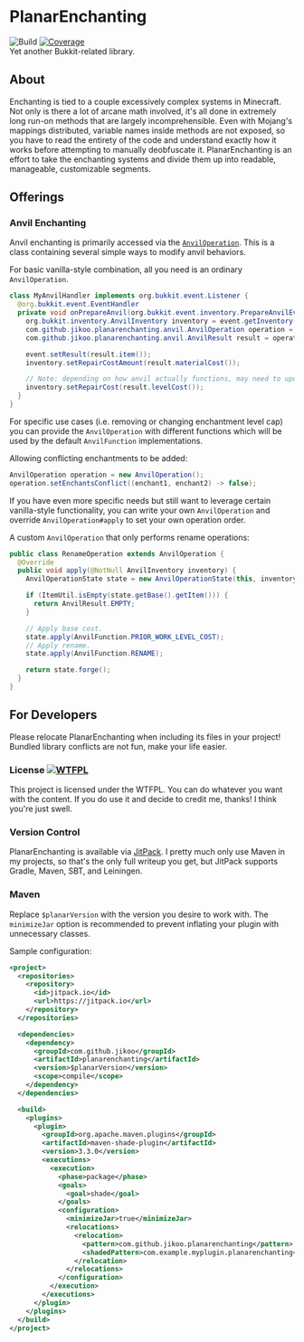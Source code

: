 # PlanarEnchanting

![Build](https://github.com/Jikoo/PlanarEnchanting/workflows/Build/badge.svg)
[![Coverage](https://sonarcloud.io/api/project_badges/measure?project=Jikoo_PlanarEnchanting&metric=coverage)](https://sonarcloud.io/dashboard?id=Jikoo_PlanarEnchanting)  
Yet another Bukkit-related library.

## About

Enchanting is tied to a couple excessively complex systems in Minecraft.
Not only is there a lot of arcane math involved, it's all done in extremely long run-on methods that
are largely incomprehensible. Even with Mojang's mappings distributed, variable names inside methods
are not exposed, so you have to read the entirety of the code and understand exactly how it works
before attempting to manually deobfuscate it. PlanarEnchanting is an effort to take the enchanting
systems and divide them up into readable, manageable, customizable segments.

## Offerings

### Anvil Enchanting

Anvil enchanting is primarily accessed via the
[`AnvilOperation`](src/main/java/com/github/jikoo/planarenchanting/anvil/AnvilOperation.java).
This is a class containing several simple ways to modify anvil behaviors.

For basic vanilla-style combination, all you need is an ordinary `AnvilOperation`.

```java
class MyAnvilHandler implements org.bukkit.event.Listener {
  @org.bukkit.event.EventHandler
  private void onPrepareAnvil(org.bukkit.event.inventory.PrepareAnvilEvent event) {
    org.bukkit.inventory.AnvilInventory inventory = event.getInventory();
    com.github.jikoo.planarenchanting.anvil.AnvilOperation operation = new AnvilOperation();
    com.github.jikoo.planarenchanting.anvil.AnvilResult result = operation.apply(inventory);

    event.setResult(result.item());
    inventory.setRepairCostAmount(result.materialCost());

    // Note: depending on how anvil actually functions, may need to update cost on a 0-tick delay.
    inventory.setRepairCost(result.levelCost());
  }
}
```

For specific use cases (i.e. removing or changing enchantment level cap) you can provide the
`AnvilOperation` with different functions which will be used by the default `AnvilFunction`
implementations.

Allowing conflicting enchantments to be added:
```java
AnvilOperation operation = new AnvilOperation();
operation.setEnchantsConflict((enchant1, enchant2) -> false);
```

If you have even more specific needs but still want to leverage certain vanilla-style functionality,
you can write your own `AnvilOperation` and override `AnvilOperation#apply` to set your own
operation order.

A custom `AnvilOperation` that only performs rename operations:

```java
public class RenameOperation extends AnvilOperation {
  @Override
  public void apply(@NotNull AnvilInventory inventory) {
    AnvilOperationState state = new AnvilOperationState(this, inventory);

    if (ItemUtil.isEmpty(state.getBase().getItem())) {
      return AnvilResult.EMPTY;
    }

    // Apply base cost.
    state.apply(AnvilFunction.PRIOR_WORK_LEVEL_COST);
    // Apply rename.
    state.apply(AnvilFunction.RENAME);

    return state.forge();
  }
}
```


## For Developers

Please relocate PlanarEnchanting when including its files in your project! Bundled library conflicts
are not fun, make your life easier.

### License [![WTFPL](http://www.wtfpl.net/wp-content/uploads/2012/12/wtfpl-badge-2.png)](http://www.wtfpl.net/)

This project is licensed under the WTFPL. You can do whatever you want with the content.
If you do use it and decide to credit me, thanks! I think you're just swell.

### Version Control

PlanarEnchanting is available via [JitPack](https://jitpack.io). I pretty much only use Maven in my
projects, so that's the only full writeup you get, but JitPack supports Gradle, Maven, SBT, and
Leiningen.

### Maven

Replace `$planarVersion` with the version you desire to work with. The `minimizeJar` option is
recommended to prevent inflating your plugin with unnecessary classes.

Sample configuration:

```xml
<project>
  <repositories>
    <repository>
      <id>jitpack.io</id>
      <url>https://jitpack.io</url>
    </repository>
  </repositories>

  <dependencies>
    <dependency>
      <groupId>com.github.jikoo</groupId>
      <artifactId>planarenchanting</artifactId>
      <version>$planarVersion</version>
      <scope>compile</scope>
    </dependency>
  </dependencies>

  <build>
    <plugins>
      <plugin>
        <groupId>org.apache.maven.plugins</groupId>
        <artifactId>maven-shade-plugin</artifactId>
        <version>3.3.0</version>
        <executions>
          <execution>
            <phase>package</phase>
            <goals>
              <goal>shade</goal>
            </goals>
            <configuration>
              <minimizeJar>true</minimizeJar>
              <relocations>
                <relocation>
                  <pattern>com.github.jikoo.planarenchanting</pattern>
                  <shadedPattern>com.example.myplugin.planarenchanting</shadedPattern>
                </relocation>
              </relocations>
            </configuration>
          </execution>
        </executions>
      </plugin>
    </plugins>
  </build>
</project>
```
